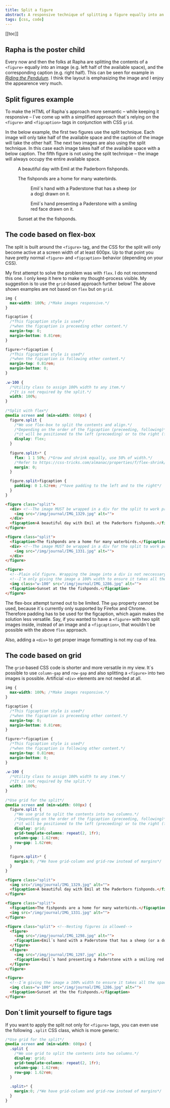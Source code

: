 ```yaml
---
title: Split a figure
abstract: A responsive technique of splitting a figure equally into an image (one half of the available space), and the corresponding caption (other half of the available space).
tags: [css, code]
---
```

[[toc]]

## Rapha is the poster child

Every now and then the folks at Rapha are splitting the contents of a `<figure>` equally into an image (e.g. left half of the available space), and the corresponding caption (e.g. right half). This can be seen for example in *[Riding the Pendulum](https://www.rapha.cc/de/de/stories/riding-the-pendulum).* I think the layout is emphasizing the image and I enjoy the appearence very much. 

## Split figures example

To make the HTML of Rapha´s approach more semantic – while keeping it responsive – I´ve come up with a simplified approach that´s relying on the `<figure>` and `<figcaption>` tags in conjunction with CSS `grid`. 

In the below example, the first two figures use the split technique. Each image will only take half of the available space and the caption of the image will take the other half. The next two images are also using the split technique. In this case each image takes half of the available space with a below caption. The fifth figure is not using the split technique –  the image will always occupy the entire available space. 

<figure class="bleed rg:split">
<img src="/img/journal/IMG_1329.jpg" alt="">
<figcaption>A beautiful day with Emil at the Paderborn fishponds.</figcaption>
</figure>

<figure class="bleed rg:split">
<figcaption>The fishponds are a home for many waterbirds.</figcaption>
<img src="/img/journal/IMG_1331.jpg" alt="">
</figure>

<figure class="bleed rg:split">
<figure>
<img src="/img/journal/IMG_1298.jpg" alt="">
<figcaption>Emil´s hand with a Paderstone that has a sheep (or a dog) drawn on it.</figcaption>
</figure>
<figure>
<img src="/img/journal/IMG_1297.jpg" alt="">
<figcaption>Emil´s hand presenting a Paderstone with a smiling red face drawn on it.</figcaption>
</figure>
</figure>

<figure class="bleed">
<img src="/img/journal/IMG_1286.jpg" alt="">
<figcaption>Sunset at the the fishponds.</figcaption>
</figure>

## The code based on flex-box

The split is built around the `<figure>` tag, and the CSS for the split will only become active at a screen width of at least 600px. Up to that point you have pretty normal `<figure>` and `<figcaption>` behavior (depending on your CSS).

My first attempt to solve the problem was with `flex`. I do not recommend this one. I only keep it here to make my thought-process visible. My suggestion is to use the `grid`-based approach further below! The above shown examples are not based on `flex` but on `grid`.

```css
img {
  max-width: 100%; /*Make images responsive.*/
}

figcaption { 
  /*This figcaption style is used*/
  /*when the figcaption is preceeding other content.*/
  margin-top: 0;
  margin-bottom: 0.81rem;
}

figure>*+figcaption { 
  /*This figcaption style is used*/
  /*when the figcaption is following other content.*/
  margin-top: 0.81rem;
  margin-bottom: 0;
}
	
.w-100 {
  /*Utility class to assign 100% width to any item.*/
  /*It is not required by the split.*/
  width: 100%;
}
	
/*Split with flex*/
@media screen and (min-width: 600px) {
  figure.split {
    /*We use flex-box to split the contents and align.*/
    /*Depending on the order of the figcaption (preceeding, following)*/ 
    /*it will be positioned to the left (preceeding) or to the right (following).*/
    display: flex; 
  }
	
  figure.split>* {
    flex: 1 1 50%; /*Grow and shrink equally, use 50% of width.*/
    /*Refer to https://css-tricks.com/almanac/properties/f/flex-shrink/*/
    margin: 0;
  }

  figure.split>figcaption {
    padding: 0 1.62rem; /*have padding to the left and to the right*/       
  }
}
```


```html
<figure class="split">
  <div> <!--The image MUST be wrapped in a div for the split to work properly-->
    <img src="/img/journal/IMG_1329.jpg" alt="">
  </div>
  <figcaption>A beautiful day with Emil at the Paderborn fishponds.</figcaption>
</figure>

<figure class="split">
  <figcaption>The fishponds are a home for many waterbirds.</figcaption>
  <div> <!--The image MUST be wrapped in a div for the split to work properly-->
    <img src="/img/journal/IMG_1331.jpg" alt="">
  </div>
</figure>

<figure>
  <!--Plain old figure. Wrapping the image into a div is not neccessary!-->
  <!--I´m only giving the image a 100% width to ensure it takes all the space-->
  <img class="w-100" src="/img/journal/IMG_1286.jpg" alt="">
  <figcaption>Sunset at the the fishponds.</figcaption>
</figure>
```


The flex-box attempt turned out to be limited. The `gap` property cannot be used, because it´s currently only supported by Firefox and Chrome. Therefore padding has to be used for the figcaption, which again makes the solution less versatile. Say, if you wanted to have a `<figure>` with two split images inside, instead of an image and a `<figcaption>`, that wouldn´t be possible with the above `flex` approach. 

Also, adding a `<div>` to get proper image formatting is not my cup of tea.

## The code based on grid

The `grid`-based CSS code is shorter and more versatile in my view. It´s possible to use `column-gap` and `row-gap` and also splitting a `<figure>` into two images is possible. Artificial `<div>` elements are not needed at all. 

```css
img {
  max-width: 100%; /*Make images responsive.*/
}

figcaption { 
  /*This figcaption style is used*/
  /*when the figcaption is preceeding other content.*/
  margin-top: 0;
  margin-bottom: 0.81rem;
}

figure>*+figcaption { 
  /*This figcaption style is used*/
  /*when the figcaption is following other content.*/
  margin-top: 0.81rem;
  margin-bottom: 0;
}
	
.w-100 {
  /*Utility class to assign 100% width to any item.*/
  /*It is not required by the split.*/
  width: 100%;
}
	
/*Use grid for the split*/
@media screen and (min-width: 600px) {
  figure.split {
    /*We use grid to split the contents into two columns.*/
    /*Depending on the order of the figcaption (preceeding, following)*/ 
    /*it will be positioned to the left (preceeding) or to the right (following).*/
    display: grid;
    grid-template-columns: repeat(2, 1fr);
    column-gap: 1.62rem;
    row-gap: 1.62rem;
  }   
  
  figure.split>* {
    margin:0; /*We have grid-column and grid-row instead of margins*/
  }
}
```


```html
<figure class="split">
  <img src="/img/journal/IMG_1329.jpg" alt="">
  <figcaption>A beautiful day with Emil at the Paderborn fishponds.</figcaption>
</figure>

<figure class="split">
  <figcaption>The fishponds are a home for many waterbirds.</figcaption>
  <img src="/img/journal/IMG_1331.jpg" alt="">
</figure>

<figure class="split"> <!--Nesting figures is allowed-->
  <figure>
    <img src="/img/journal/IMG_1298.jpg" alt="">
    <figcaption>Emil´s hand with a Paderstone that has a sheep (or a dog) drawn on it.</figcaption>
  </figure>
  <figure>
    <img src="/img/journal/IMG_1297.jpg" alt="">
    <figcaption>Emil´s hand presenting a Paderstone with a smiling red face drawn on it.</figcaption>
  </figure>
</figure>

<figure>
  <!--I´m giving the image a 100% width to ensure it takes all the space-->
  <img class="w-100" src="/img/journal/IMG_1286.jpg" alt="">
  <figcaption>Sunset at the the fishponds.</figcaption>
</figure>
```


## Don´t limit yourself to figure tags

If you want to apply the split not only for `<figure>` tags, you can even use the following `.split` CSS class, which is more generic:

```css
/*Use grid for the split*/
@media screen and (min-width: 600px) {
  .split {
    /*We use grid to split the contents into two columns.*/  
    display: grid;
    grid-template-columns: repeat(2, 1fr);
    column-gap: 1.62rem;
    row-gap: 1.62rem;
  }   
  
  .split>* {
    margin:0; /*We have grid-column and grid-row instead of margins*/
  }
}
```




